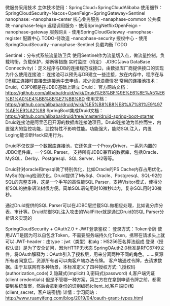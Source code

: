 微服务采用技术
主体技术使用：SpringCloud+SpringCloudAlibaba
使用细节：SpringCloudSecurity+Nacos+OpenFeign+SpringGateway+Sentinel
nanophase:
 -nanophase-center   核心业务服务
 -nanaphase-common   公共模块
 -nanphase-feign     远程调用服务 - 使用SpringNetflixOpenFeign
 -nanophase-gateway  服务网关 - 使用SpringCloudGateway
 -nanophase-register 配置中心 TODO-待改造
 -nanophase-security 授权中心 - 使用SpringCloudSecurity
 -nanophase-Sentinel 负载均衡 TODO

Sentinel：分布式系统流量防卫兵
    使用Sentinel作为流量切入点，做流量控制，负载均衡，负载保护，熔断等措施
    实时监控（待定）
JDBC(Java DataBase Connectivity)：定义程序与DB的连接规范或接口，由数据库厂商提供接口的实现
为什么使用连接池：
    连接池可以预先与DB建立一些连接，放在内存中，程序在与DB建立连接时直接去连接池中去申请，减少资源浪费情况
常用的连接池技术：Druid，C3P0都是在JDBC基础上建立
Druid：
官方网站文档：https://github.com/alibaba/druid/wiki/Druid%E8%BF%9E%E6%8E%A5%E6%B1%A0%E4%BB%8B%E7%BB%8D
使用文档：https://github.com/alibaba/druid/wiki/%E5%B8%B8%E8%A7%81%E9%97%AE%E9%A2%98
SpringBoot集成Druid文档：https://github.com/alibaba/druid/tree/master/druid-spring-boot-starter
Druid连接池是阿里巴巴开源的数据库连接池项目。Druid连接池为监控而生，内置强大的监控功能，监控特性不影响性能。功能强大，能防SQL注入，内置Loging能诊断Hack应用行为。

Druid不仅仅是一个数据库连接池，它还包含一个ProxyDriver，一系列内置的JDBC组件库，一个SQL Parser。 支持所有JDBC兼容的数据库，包括Oracle、MySQL、Derby、Postgresql、SQL Server、H2等等。

Druid针对oracle和mysql做了特别优化，比如Oracle的PS Cache内存占用优化，MySql的ping检测优化。Druid提供了MySql、Oracle、Postgresql、SQL-92的SQL的完整支持，这是一个手写的高性能SQL Parser，支持Visitor模式，使得分析SQL的抽象语法树很方便。简单SQL语句用时10微秒以内，复杂SQL用时30微秒。

通过Druid提供的SQL Parser可以在JDBC层拦截SQL做相应处理，比如说分库分表、审计等。Druid防御SQL注入攻击的WallFilter就是通过Druid的SQL Parser分析语义实现的 

SpringCloudSecurity + OAuth2.0 + JWT登录鉴权：
登录方式：Token令牌
使用JWT是因为可以自包含Token，不需要服务端持久化Token，携带在请求头上就可以
JWT-header：由type：jwt（类型）和alg：HS256签名算法组成
登录（授权认证）是为了安全访问，因为HTTP无状态
SpringOAuth2.0标准是RFC6749文件，将OAuth解释为：OAuth引入了授权层，用来分离两种不同的角色。......资源所有者同意后，资源所有者可以向客户端办法令牌。
客户端通过令牌，去请求数据。由于互联网有多种场景，本标准定义了四种授权方式:
1,授权码(authorization_code)
2,隐藏式(implicit)
3,密码式(password)
4,客户端凭证(client credentials)
但是不管哪一种方案，第三方在在拿到申请令牌之前，都需要到系统备案，然后会拿到身份的识别编码(client_id,客户端ID)和(client_secret，客户端密钥)
详情：学习网站：http://www.ruanyifeng.com/blog/2019/04/oauth-grant-types.html




